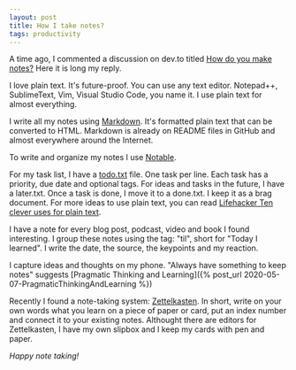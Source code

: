 ```yaml
---
layout: post
title: How I take notes?
tags: productivity
---
```


A time ago, I commented a discussion on dev.to titled [How do you make notes?](https://dev.to/kvanrooyen/how-do-you-make-notes-3444) Here it is long my reply. 

I love plain text. It's future-proof. You can use any text editor. Notepad++, SublimeText, Vim, Visual Studio Code, you name it. I use plain text for almost everything.

I write all my notes using [Markdown](https://www.markdownguide.org/). It's formatted plain text that can be converted to HTML. Markdown is already on README files in GitHub and almost everywhere around the Internet.

To write and organize my notes I use [Notable](https://notable.app/).

For my task list, I have a [todo.txt](http://todotxt.org/) file. One task per line. Each task has a priority, due date and optional tags. For ideas and tasks in the future, I have a later.txt. Once a task is done, I move it to a done.txt. I keep it as a brag document. For more ideas to use plain text, you can read [Lifehacker Ten clever uses for plain text](https://lifehacker.com/ten-clever-uses-for-plain-text-files-that-can-increase-1662774267).

I have a note for every blog post, podcast, video and book I found interesting. I group these notes using the tag: "til", short for "Today I learned". I write the date, the source, the keypoints and my reaction.

I capture ideas and thoughts on my phone. "Always have something to keep notes" suggests [Pragmatic Thinking and Learning]({% post_url 2020-05-07-PragmaticThinkingAndLearning %})

Recently I found a note-taking system: [Zettelkasten](https://en.wikipedia.org/wiki/Zettelkasten). In short, write on your own words what you learn on a piece of paper or card, put an index number and connect it to your existing notes. Althought there are editors for Zettelkasten, I have my own slipbox and I keep my cards with pen and paper.

_Happy note taking!_

